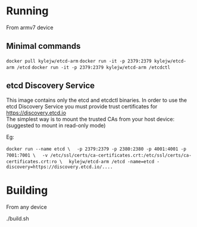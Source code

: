 # Running

From armv7 device

## Minimal commands

`docker pull kylejw/etcd-arm`
`docker run -it -p 2379:2379 kylejw/etcd-arm /etcd`
`docker run -it -p 2379:2379 kylejw/etcd-arm /etcdctl`


## etcd Discovery Service

This image contains only the etcd and etcdctl binaries.  In order to use the etcd Discovery Service you must provide trust certificates for https://discovery.etcd.io  
The simplest way is to mount the trusted CAs from your host device: (suggested to mount in read-only mode)  

Eg:

`docker run --name etcd \`
`  -p 2379:2379 -p 2380:2380 -p 4001:4001 -p 7001:7001 \`
`  -v /etc/ssl/certs/ca-certificates.crt:/etc/ssl/certs/ca-certificates.crt:ro \`
`  kylejw/etcd-arm /etcd -name=etcd -discovery=https://discovery.etcd.io/....`

# Building

From any device

./build.sh 



